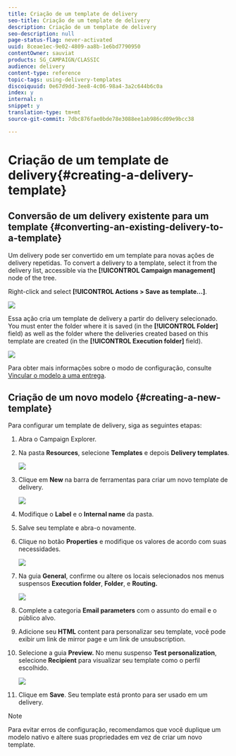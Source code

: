 ```yaml
---
title: Criação de um template de delivery
seo-title: Criação de um template de delivery
description: Criação de um template de delivery
seo-description: null
page-status-flag: never-activated
uuid: 8ceae1ec-9e02-4809-aa8b-1e6bd7790950
contentOwner: sauviat
products: SG_CAMPAIGN/CLASSIC
audience: delivery
content-type: reference
topic-tags: using-delivery-templates
discoiquuid: 0e67d9dd-3ee8-4c06-98a4-3a2c644b6c0a
index: y
internal: n
snippet: y
translation-type: tm+mt
source-git-commit: 7dbc876fae0bde78e3088ee1ab986cd09e9bcc38

---
```



# Criação de um template de delivery{#creating-a-delivery-template}

## Conversão de um delivery existente para um template {#converting-an-existing-delivery-to-a-template}

Um delivery pode ser convertido em um template para novas ações de delivery repetidas. To convert a delivery to a template, select it from the delivery list, accessible via the **[!UICONTROL Campaign management]** node of the tree.

Right-click and select **[!UICONTROL Actions > Save as template...]**.

![](assets/s_ncs_user_campaign_save_as_scenario.png)

Essa ação cria um template de delivery a partir do delivery selecionado. You must enter the folder where it is saved (in the **[!UICONTROL Folder]** field) as well as the folder where the deliveries created based on this template are created (in the **[!UICONTROL Execution folder]** field).

![](assets/s_ncs_user_campaign_save_as_scenario_a.png)

Para obter mais informações sobre o modo de configuração, consulte [Vincular o modelo a uma entrega](../../delivery/using/creating-a-delivery-from-a-template.md#linking-the-template-to-a-delivery).

## Criação de um novo modelo {#creating-a-new-template}

Para configurar um template de delivery, siga as seguintes etapas:

1. Abra o Campaign Explorer.
1. Na pasta **Resources**, selecione **Templates** e depois **Delivery templates**.

   ![](assets/delivery_template_1.png)

1. Clique em **New** na barra de ferramentas para criar um novo template de delivery.

   ![](assets/delivery_template_2.png)

1. Modifique o **Label** e o **Internal name** da pasta.
1. Salve seu template e abra-o novamente.
1. Clique no botão **Properties** e modifique os valores de acordo com suas necessidades.

   ![](assets/delivery_template_3.png)

1. Na guia **General**, confirme ou altere os locais selecionados nos menus suspensos **Execution folder**, **Folder**, e **Routing.**

   ![](assets/delivery_template_4.png)

1. Complete a categoria **Email parameters** com o assunto do email e o público alvo.
1. Adicione seu **HTML** content para personalizar seu template, você pode exibir um link de mirror page e um link de unsubscription.
1. Selecione a guia **Preview.** No menu suspenso **Test personalization**, selecione **Recipient** para visualizar seu template como o perfil escolhido.

   ![](assets/delivery_template_5.png)

1. Clique em **Save**. Seu template está pronto para ser usado em um delivery.

>[!NOTE]
>
>Para evitar erros de configuração, recomendamos que você duplique um modelo nativo e altere suas propriedades em vez de criar um novo template.
